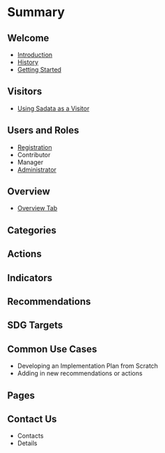 # Summary

## Welcome

* [Introduction](README.md)
* [History](history.md)
* [Getting Started](getting-started.md)

## Visitors

* [Using Sadata as a Visitor](visitors/using-sadata-as-a-visitor.md)

## Users and Roles

* [Registration](users-and-roles/registration.md)
* Contributor
* Manager
* [Administrator](users-and-roles/administrator.md)

## Overview

* [Overview Tab](overview/overview.md)

## Categories

## Actions

## Indicators

## Recommendations

## SDG Targets

## Common Use Cases

* Developing an Implementation Plan from Scratch
* Adding in new recommendations or actions

## Pages

## Contact Us

* Contacts
* Details

